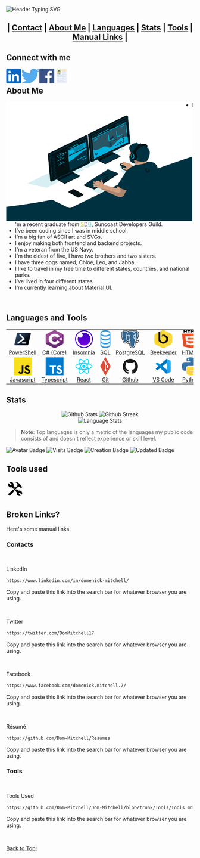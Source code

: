 ![Header Typing SVG](https://svg-text-dom-mitchell.herokuapp.com?vCenter=true&Center=true&width=850&height=60&font=sora&size=60&lines=Hi+there!;This+is+my+profile+README.;Thanks+for+visiting!)

<h2 align="center">

| <a alt="Contacts" href="#connect-with-me">Contact</a> | <a alt="About Me" href="#about-me">About Me</a> | <a alt="Languages/Skills" href="#languages-and-tools">Languages</a> | <a alt="Stats" href="#stats">Stats</a> | <a alt="Tools" href="#tools-used">Tools</a> | <a alt="Manual Links" href="#broken-links">Manual Links</a> |

</h2>

<!-- <button>Hi</button> -->

## Connect with me

<!-- LinkedIn Account -->
<a alt="Domenick Mitchell | LinkedIn" href="https://www.linkedin.com/in/domenick-mitchell/">
  <img align="left" alt="Domenick Mitchell | LinkedIn" height="40" src="https://raw.githubusercontent.com/Dom-Mitchell/Dom-Mitchell/6fbe2ece4cf5f5a82010ad4cd3e7e96368d1b50d/Images/SVGs/LinkedIn.svg" />
</a>

<!-- Twitter Account -->
<a alt="Domenick Mitchell | Twitter" href="https://twitter.com/DomMitchell17">
  <img align="left" alt="Domenick Mitchell | Twitter" height="40" src="https://raw.githubusercontent.com/Dom-Mitchell/Dom-Mitchell/6fbe2ece4cf5f5a82010ad4cd3e7e96368d1b50d/Images/SVGs/Twitter.svg" />
</a>

<!-- Facebook Account -->
<a alt="Domenick Mitchell | Facebook" href="https://www.facebook.com/domenick.mitchell.7/">
  <img align="left" alt="Domenick Mitchell | Facebook" height="40" src="https://raw.githubusercontent.com/Dom-Mitchell/Dom-Mitchell/6fbe2ece4cf5f5a82010ad4cd3e7e96368d1b50d/Images/SVGs/Facebook.svg" />
</a>

<!-- Résumé Link -->
<a alt="Domenick Mitchell | Résumé" href="https://github.com/Domanator13/Resumes">
  <img align="left" alt="Domenick Mitchell | Résumé" height="40" src="https://raw.githubusercontent.com/Dom-Mitchell/Dom-Mitchell/516e5b7741eb1eec42ea802e0db4cedd43dab404/Images/SVGs/Resume.svg" />
</a>

<br />

## About Me

<!-- Coder GIF -->
<img align="left" alt="Coder GIF" src="https://github.com/Dom-Mitchell/Dom-Mitchell/blob/trunk/Images/GIFs/Coding.gif?raw=true" width="500" height="320" />

<!-- Fun Facts -->

- I'm a recent graduate from <a href="https://suncoast.io/" alt="SDG"><font color='#b1d133'>S</font><font color='#85577e'>D</font><font color='#80ced2'>G</font></a>, Suncoast Developers Guild.
- I've been coding since I was in middle school.
- I'm a big fan of ASCII art and SVGs.
- I enjoy making both frontend and backend projects.
- I'm a veteran from the US Navy.
- I'm the oldest of five, I have two brothers and two sisters.
- I have three dogs named, Chloé, Leo, and Jabba.
- I like to travel in my free time to different states, countries, and national parks.
- I've lived in four different states.
- I'm currently learning about Material UI.

<br />

## Languages and Tools

<table>
  <tr>
  <td align="center" width="96">
      <a alt="PowerShell Software" href="https://docs.microsoft.com/en-us/powershell/scripting/overview?view=powershell-7.1">
        <img src="https://raw.githubusercontent.com/Dom-Mitchell/Dom-Mitchell/abc63df8bd8aec8615cedf01cf7f1bbc450c93c8/Images/PowerShell.svg" width="48" height="48" alt="PowerShell Software" />
      </a>
      <br />
      <a alt="PowerShell Software" href="https://docs.microsoft.com/en-us/powershell/scripting/overview?view=powershell-7.1">PowerShell</a>
    </td>
    <td align="center" width="96">
      <a alt="C# Language" href="https://docs.microsoft.com/en-us/dotnet/csharp/">
        <img src="https://raw.githubusercontent.com/Dom-Mitchell/Dom-Mitchell/97dc53f28f067d0bf726c60dfc8ffecfab64defc/Images/C-sharp.svg" width="48" height="48" alt="C# Language" />
      </a>
      <br />
      <a alt="C# Language" href="https://docs.microsoft.com/en-us/dotnet/csharp/">C#&nbsp;(Core)</a>
    </td>
    <td align="center" width="96">
      <a alt="Insomnia Software" href="https://insomnia.rest/"><img src="https://raw.githubusercontent.com/Dom-Mitchell/Dom-Mitchell/e5c9afd8403e5aaa469f415c6b9a8f1cf55b6227/Images/SVGs/Insomnia.svg" width="48" height="48" alt="Insomnia Software"></a>
      <br />
      <a alt="Insomnia Software" href="https://insomnia.rest/">Insomnia</a>
    </td>
    <td align="center" width="96">
     <a alt="SQL Language" href="https://www.w3schools.com/sql/"><img src="https://raw.githubusercontent.com/Dom-Mitchell/Dom-Mitchell/e5c9afd8403e5aaa469f415c6b9a8f1cf55b6227/Images/SVGs/SQL.svg" width="48" height="48" alt="SQL Language"></a>
      <br />
      <a alt="SQL Language" href="https://www.w3schools.com/sql/">SQL</a>
    </td>
    <td align="center" width="96">
      <a alt="PostgreSQL Language" href="https://www.postgresql.org/"><img src="https://raw.githubusercontent.com/Dom-Mitchell/Dom-Mitchell/97dc53f28f067d0bf726c60dfc8ffecfab64defc/Images/PostgreSQL.svg" width="48" height="48" alt="PostgreSQL Language"></a>
      <br />
      <a alt="PostgreSQL Language" href="https://www.postgresql.org/">PostgreSQL</a>
    </td>
    <td align="center" width="96">
      <a alt="Beekeeper Studio Software" href="https://www.beekeeperstudio.io/"><img src="https://raw.githubusercontent.com/Dom-Mitchell/Dom-Mitchell/5ef8286a3eda26d4b723d960db4e53a51a2404b9/Images/SVGs/Beekeeper-Studio.svg" width="48" height="48" alt="Beekeeper Studio Software"></a>
      <br />
      <a alt="Beekeeper Studio Software" href="https://www.beekeeperstudio.io/">Beekeeper</a>
    </td>
    <td align="center" width="96">
      <a alt="HTML5 Language" href="https://developer.mozilla.org/en-US/docs/Web/HTML"><img src="https://raw.githubusercontent.com/Dom-Mitchell/Dom-Mitchell/e5c9afd8403e5aaa469f415c6b9a8f1cf55b6227/Images/SVGs/HTML5.svg" width="48" height="48" alt="HTML5 Language"></a>
      <br />
      <a alt="HTML5 Language" href="https://developer.mozilla.org/en-US/docs/Web/HTML">HTML5</a>
    </td>
    <td align="center" width="96">
      <a alt="CSS3 Language" href="https://developer.mozilla.org/en-US/docs/Web/CSS"><img src="https://raw.githubusercontent.com/Dom-Mitchell/Dom-Mitchell/e5c9afd8403e5aaa469f415c6b9a8f1cf55b6227/Images/SVGs/CSS3.svg" width="48" height="48" alt="CSS3 Language"></a>
      <br />
      <a alt="CSS3 Language" href="https://developer.mozilla.org/en-US/docs/Web/CSS">CSS3</a>
    </td>
    <td align="center" width="96">
      <a alt="SCSS/SASS Language" href="https://sass-lang.com/"><img src="https://raw.githubusercontent.com/Dom-Mitchell/Dom-Mitchell/e5c9afd8403e5aaa469f415c6b9a8f1cf55b6227/Images/SVGs/Sass-SCSS.svg" width="48" height="48" alt="SCSS/SASS Language"></a>
      <br />
      <a alt="SCSS/SASS Language" href="https://sass-lang.com/">SCSS/SASS</a>
    </td>
  </tr>
  <tr>
    <td align="center" width="96">
      <a alt="Javascript Language" href="https://www.javascript.com/"><img src="https://raw.githubusercontent.com/Dom-Mitchell/Dom-Mitchell/97dc53f28f067d0bf726c60dfc8ffecfab64defc/Images/Javascript.svg" width="48" height="48" alt="Javascript Language"></a>
      <br />
      <a alt="Javascript Language" href="https://www.javascript.com/">Javascript</a>
    </td>
    <td align="center" width="96">
      <a alt="Typescript Language" href="https://www.typescriptlang.org/"><img src="https://raw.githubusercontent.com/Dom-Mitchell/Dom-Mitchell/97dc53f28f067d0bf726c60dfc8ffecfab64defc/Images/Typescript.svg" width="48" height="48" alt="Typescript Language"></a>
      <br />
      <a alt="Typescript Language" href="https://www.typescriptlang.org/">Typescript</a>
    </td>
    <td align="center" width="96">
      <a alt="React Framework" href="https://reactjs.org/"><img src="https://raw.githubusercontent.com/Dom-Mitchell/Dom-Mitchell/e5c9afd8403e5aaa469f415c6b9a8f1cf55b6227/Images/SVGs/React.svg" height="40" style="vertical-align:down; margin:4px" alt="React Framework"></a>
      <br />
      <a alt="React Framework" href="https://reactjs.org/">React</a>
    </td>
    <td align="center" width="96">
      <a alt="Git Software" href="https://git-scm.com/"><img src="https://raw.githubusercontent.com/Dom-Mitchell/Dom-Mitchell/e5c9afd8403e5aaa469f415c6b9a8f1cf55b6227/Images/SVGs/Git.svg" width="48" height="48" alt="Git Software"></a>
      <br />
      <a alt="Git Software" href="https://git-scm.com/">Git</a>
    </td>
    <td align="center" width="96">
      <a alt="Github Software" href="https://github.com/"><img src="https://raw.githubusercontent.com/Dom-Mitchell/Dom-Mitchell/e5c9afd8403e5aaa469f415c6b9a8f1cf55b6227/Images/SVGs/Github.svg" height="40" style="vertical-align:down; margin:4px" alt="Github Software"></a>
      <br />
      <a alt="Github Software" href="https://github.com/">Github</a>
    </td>
    <td align="center" width="96">
      <a alt="VS Code Software" href="https://code.visualstudio.com/"><img src="https://raw.githubusercontent.com/Dom-Mitchell/Dom-Mitchell/814a6fe94ac380be1bd94d6bfdee9471655ac6c0/Images/SVGs/VS-Code.svg" height="40" style="vertical-align:down; margin:4px" alt="VS Code Software"></a>
      <br />
      <a alt="VS Code Software" href="https://code.visualstudio.com/">VS Code</a>
    </td>
    <td align="center" width="96">
      <a alt="Python Language" href="https://www.python.org/"><img src="https://raw.githubusercontent.com/Dom-Mitchell/Dom-Mitchell/e5c9afd8403e5aaa469f415c6b9a8f1cf55b6227/Images/SVGs/Python.svg" width="48" height="48" alt="Python Language"></a>
      <br />
      <a alt="Python Language" href="https://www.python.org/">Python</a>
    </td>
    <td align="center" width="96">
      <a alt="Java Language" href="https://www.java.com/en/"><img src="https://raw.githubusercontent.com/Dom-Mitchell/Dom-Mitchell/e5c9afd8403e5aaa469f415c6b9a8f1cf55b6227/Images/SVGs/Java.svg" width="48" height="48" alt="Java Language"></a>
      <br />
      <a alt="Java Language" href="https://www.java.com/en/">Java</a>
    </td>
    <td align="center" width="96">
      <a alt="BlueJ Software" href="https://www.bluej.org/"><img src="https://raw.githubusercontent.com/Dom-Mitchell/Dom-Mitchell/2a0ca632c9e26777dc0da22fe0a4179cac8b8a7b/Images/SVGs/BlueJ.svg" width="48" height="48" alt="BlueJ Software"></a>
      <br />
      <a alt="BlueJ Software" href="https://www.bluej.org/">BlueJ</a>
    </td>
</table>

<!-- <br />
<br />
<br />
<br />

<p>
<a alt="C# Language" href="https://docs.microsoft.com/en-us/dotnet/csharp/"><img src="https://raw.githubusercontent.com/Dom-Mitchell/Dom-Mitchell/97dc53f28f067d0bf726c60dfc8ffecfab64defc/Images/C-sharp.svg" height="40" style="vertical-align:down; margin:4px" alt="C# Language"></a>
<a alt="Insomnia Software" href="https://insomnia.rest/"><img src="https://github.com/Dom-Mitchell/Dom-Mitchell/blob/trunk/Images/Insomnia.png?raw=true" height="40" style="vertical-align:down; margin:4px" alt="Insomnia Software"></a>
<a alt="SQL Language" href="https://www.w3schools.com/sql/"><img src="https://github.com/Dom-Mitchell/Dom-Mitchell/blob/trunk/Images/SQL.png?raw=true" height="40" style="vertical-align:down; margin:4px" alt="SQL Language"></a>
<a alt="PostgreSQL Language" href="https://www.postgresql.org/"><img src="https://raw.githubusercontent.com/Dom-Mitchell/Dom-Mitchell/97dc53f28f067d0bf726c60dfc8ffecfab64defc/Images/PostgreSQL.svg" height="40" style="vertical-align:down; margin:4px" alt="PostgreSQL Language"></a>
<a alt="Beekeeper Studio Software" href="https://www.beekeeperstudio.io/"><img src="https://github.com/Dom-Mitchell/Dom-Mitchell/blob/trunk/Images/Beekeeper-Studio.png?raw=true" height="40" style="vertical-align:down; margin:4px" alt="Beekeeper Studio Software"></a>
<a alt="HTML5 Language" href="https://developer.mozilla.org/en-US/docs/Web/HTML"><img src="https://github.com/Dom-Mitchell/Dom-Mitchell/blob/trunk/Images/HTML5.png?raw=true" height="40" style="vertical-align:down; margin:4px" alt="HTML5 Language"></a>
<a alt="CSS3 Language" href="https://developer.mozilla.org/en-US/docs/Web/CSS"><img src="https://github.com/Dom-Mitchell/Dom-Mitchell/blob/trunk/Images/CSS3.png?raw=true" height="40" style="vertical-align:down; margin:4px" alt="CSS3 Language"></a>
<a alt="SCSS/SASS Language" href="https://sass-lang.com/"><img src="https://github.com/Dom-Mitchell/Dom-Mitchell/blob/trunk/Images/Sass-SCSS.png?raw=true" height="40" style="vertical-align:down; margin:4px" alt="SCSS/SASS Language"></a>
<a alt="Javascript Language" href="https://www.javascript.com/"><img src="https://raw.githubusercontent.com/Dom-Mitchell/Dom-Mitchell/97dc53f28f067d0bf726c60dfc8ffecfab64defc/Images/Javascript.svg" height="40" style="vertical-align:down; margin:4px" alt="Javascript Language"></a>
<a alt="Typescript Language" href="https://www.typescriptlang.org/"><img src="https://raw.githubusercontent.com/Dom-Mitchell/Dom-Mitchell/97dc53f28f067d0bf726c60dfc8ffecfab64defc/Images/Typescript.svg" height="40" style="vertical-align:down; margin:4px" alt="Typescript Language"></a>
<a alt="React Framework" href="https://reactjs.org/"><img src="https://github.com/Dom-Mitchell/Dom-Mitchell/blob/trunk/Images/React.png?raw=true" height="40" style="vertical-align:down; margin:4px" alt="React Framework"></a>
<a alt="Git Software" href="https://git-scm.com/"><img src="https://github.com/Dom-Mitchell/Dom-Mitchell/blob/trunk/Images/Git.png?raw=true" height="40" style="vertical-align:down; margin:4px" alt="Git Software"></a>
<a alt="Github Software" href="https://github.com/"><img src="https://github.com/Dom-Mitchell/Dom-Mitchell/blob/trunk/Images/Github.png?raw=true" height="40" style="vertical-align:down; margin:4px" alt="Github Software"></a>
<a alt="VS Code Software" href="https://code.visualstudio.com/"><img src="https://github.com/Dom-Mitchell/Dom-Mitchell/blob/trunk/Images/VS-Code.png?raw=true" height="40" style="vertical-align:down; margin:4px" alt="VS Code Software"></a>
<a alt="Python Language" href="https://www.python.org/"><img src="https://github.com/Dom-Mitchell/Dom-Mitchell/blob/trunk/Images/Python.png?raw=true" height="40" style="vertical-align:down; margin:4px" alt="Python Language"></a>
<a alt="Java Language" href="https://www.java.com/en/"><img src="https://github.com/Dom-Mitchell/Dom-Mitchell/blob/trunk/Images/Java.png?raw=true" height="40" style="vertical-align:down; margin:4px" alt="Java Language"></a>
<a alt="BlueJ Software" href="https://www.bluej.org/"><img src="https://github.com/Dom-Mitchell/Dom-Mitchell/blob/trunk/Images/BlueJ.jpeg?raw=true" height="40" style="vertical-align:down; margin:4px" alt="BlueJ Software"></a>

</p> -->

## Stats

<p align="center">

<img src="https://github-readme-stats-domanator13.vercel.app/api?username=Dom-Mitchell&show_icons=true&theme=react" alt="Github Stats" />

<img src="https://streaks-dom-mitchell.herokuapp.com?user=Dom-Mitchell&theme=react" alt="Github Streak" />

<br />

<img src="https://github-readme-stats.vercel.app/api/top-langs/?username=Dom-Mitchell&langs_count=10&theme=react" alt="Language Stats" />

> **Note**: Top languages is only a metric of the languages my public code consists of and doesn't reflect experience or skill level.

</p>

<p align="left">

<img src="https://badges.pufler.dev/contributors/Dom-Mitchell/Dom-Mitchell?size=50&padding=5&bots=true" alt="Avatar Badge" />

<img src="https://badges.pufler.dev/visits/Dom-Mitchell/Dom-Mitchell" alt="Visits Badge" />

<img src="https://badges.pufler.dev/created/Dom-Mitchell/Dom-Mitchell" alt="Creation Badge" />

<img src="https://badges.pufler.dev/updated/Dom-Mitchell/Dom-Mitchell" alt="Updated Badge" />

</p>

## Tools used

<a alt="Tools Used" href="https://github.com/Dom-Mitchell/Dom-Mitchell/blob/trunk/Tools/Tools.md"><img src="https://raw.githubusercontent.com/Dom-Mitchell/Dom-Mitchell/97dc53f28f067d0bf726c60dfc8ffecfab64defc/Images/Tools.svg" height="40" style="vertical-align:down; margin:4px" alt="Tools Used"></a>

## Broken Links?

Here's some manual links

### Contacts

<br/>

LinkedIn

```html
https://www.linkedin.com/in/domenick-mitchell/
```

Copy and paste this link into the search bar for whatever browser you are using.

<br/>

Twitter

```html
https://twitter.com/DomMitchell17
```

Copy and paste this link into the search bar for whatever browser you are using.

<br/>

Facebook

```html
https://www.facebook.com/domenick.mitchell.7/
```

Copy and paste this link into the search bar for whatever browser you are using.

<br/>

Résumé

```html
https://github.com/Dom-Mitchell/Resumes
```

Copy and paste this link into the search bar for whatever browser you are using.

### Tools

<br/>

Tools Used

```html
https://github.com/Dom-Mitchell/Dom-Mitchell/blob/trunk/Tools/Tools.md
```

Copy and paste this link into the search bar for whatever browser you are using.

<br/>

<!-- <a align="center" alt="Back to Top!" href="#"> -->
<!-- <button style="background-color:#e4d28c; border-radius: 50px; padding: 5px; letter-spacing: 3px; margin: 5px; width: 500; display: flex; align-items: center; text-align: center justify-content: center; color:#fff; font-size: 30px; text-decoration: none;"> -->
<!-- <img src="https://github.com/Dom-Mitchell/Dom-Mitchell/blob/trunk/Images/Back-to-Top-(NB).png?raw=true" height="40" style="vertical-align:down; margin:4px" alt="Back to Top!">
Back To Top!
<img src="https://github.com/Dom-Mitchell/Dom-Mitchell/blob/trunk/Images/Back-to-Top-(NB).png?raw=true" height="40" style="vertical-align:down; margin:4px" alt="Back to Top!"> -->
<!-- </button> -->
<!-- </a> -->

[Back to Top!](#)

<!-- **I'm a Night 🦉**

```text
🌞 Morning    11 commits     ░░░░░░░░░░░░░░░░░░░░░░░░░   2.06%
🌆 Daytime    130 commits    ██████░░░░░░░░░░░░░░░░░░░   24.3%
🌃 Evening    201 commits    █████████░░░░░░░░░░░░░░░░   37.57%
🌙 Night      193 commits    █████████░░░░░░░░░░░░░░░░   36.07%

```

📊 **This Week I Spent My Time On**

```text
💬 Programming Languages:
C++                      9 hrs 32 mins       ███████████████░░░░░░░░░░   60.93%
Markdown                 3 hrs               ████░░░░░░░░░░░░░░░░░░░░░   19.19%
JavaScript               2 hrs 55 mins       ████░░░░░░░░░░░░░░░░░░░░░   18.73%
Python                   9 mins              ░░░░░░░░░░░░░░░░░░░░░░░░░   1.03%
Other                    0 secs              ░░░░░░░░░░░░░░░░░░░░░░░░░   0.1%

🐱‍💻 Projects:
Competitive_Programming  6 hrs 52 mins       ███████████░░░░░░░░░░░░░░   43.93%
Gcloud-lab               2 hrs 58 mins       ████░░░░░░░░░░░░░░░░░░░░░   19.03%
fashion-app              2 hrs 57 mins       ████░░░░░░░░░░░░░░░░░░░░░   18.9%
Assignment_3             2 hrs 34 mins       ████░░░░░░░░░░░░░░░░░░░░░   16.45%
tmp                      15 mins             ░░░░░░░░░░░░░░░░░░░░░░░░░   1.68%

💻 Operating System:
Linux                    15 hrs 39 mins      █████████████████████████   100.0%

```

**I Mostly Code in JavaScript**

```text
JavaScript               20 repos            ██████████░░░░░░░░░░░░░░░   42.55%
Python                   7 repos             ███░░░░░░░░░░░░░░░░░░░░░░   14.89%
C++                      5 repos             ██░░░░░░░░░░░░░░░░░░░░░░░   10.64%
CSS                      5 repos             ██░░░░░░░░░░░░░░░░░░░░░░░   10.64%
HTML                     4 repos             ██░░░░░░░░░░░░░░░░░░░░░░░   8.51%

``` -->

